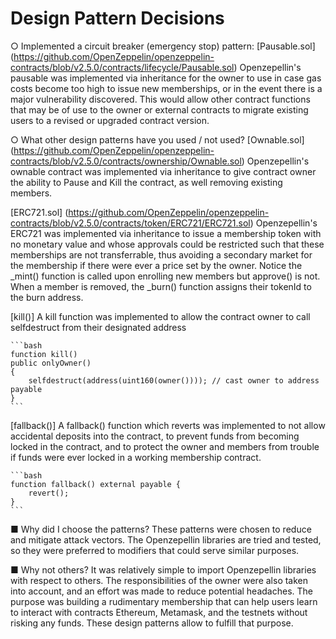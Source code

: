 #  Design Pattern Decisions

○  	Implemented a circuit breaker (emergency stop) pattern: 
   [Pausable.sol] (https://github.com/OpenZeppelin/openzeppelin-contracts/blob/v2.5.0/contracts/lifecycle/Pausable.sol)
    Openzepellin's pausable was implemented via inheritance for the owner to use in case gas costs become too high to issue new memberships, or in the event there is a major vulnerability discovered. This would allow other contract functions that may be of use to the owner or external contracts to migrate existing users to a revised or upgraded contract version.

○  	What other design patterns have you used / not used? 
   [Ownable.sol] (https://github.com/OpenZeppelin/openzeppelin-contracts/blob/v2.5.0/contracts/ownership/Ownable.sol)
    Openzepellin's ownable contract was implemented via inheritance to give contract owner the ability to Pause and Kill the contract, as well removing existing members.


   [ERC721.sol] (https://github.com/OpenZeppelin/openzeppelin-contracts/blob/v2.5.0/contracts/token/ERC721/ERC721.sol)
    Openzepellin's ERC721 was implemented via inheritance to issue a membership token with no monetary value and whose approvals could be restricted such that these memberships are not transferrable, thus avoiding a secondary market for the membership if there were ever a price set by the owner. Notice the _mint() function is called upon enrolling new members but approve() is not. When a member is removed, the _burn() function assigns their tokenId to the burn address.

   [kill()] A kill function was implemented to allow the contract owner to call selfdestruct from their designated address

    ```bash
    function kill() 
    public onlyOwner()
    {
        selfdestruct(address(uint160(owner()))); // cast owner to address payable
    }
    ```
   [fallback()]
    A fallback() function which reverts was implemented to not allow accidental deposits into the contract, to prevent funds from becoming locked in the contract, and to protect the owner and members from trouble if funds were ever locked in a working membership contract.

    ```bash
    function fallback() external payable {
        revert();
    }
    ```

■  	Why did I choose the patterns?
    These patterns were chosen to reduce and mitigate attack vectors. The Openzepellin libraries are tried and tested, so they were preferred to modifiers that could serve similar purposes. 

■  	Why not others?
    It was relatively simple to import Openzepellin libraries with respect to others. The responsibilities of the owner were also taken into account, and an effort was made to reduce potential headaches. The purpose was building a rudimentary membership that can help users learn to interact with contracts Ethereum, Metamask, and the testnets without risking any funds. These design patterns allow to fulfill that purpose.